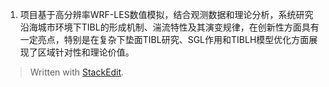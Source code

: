 1. 项目基于高分辨率WRF-LES数值模拟，结合观测数据和理论分析，系统研究沿海城市环境下TIBL的形成机制、湍流特性及其演变规律，在创新性方面具有一定亮点，特别是在复杂下垫面TIBL研究、SGL作用和TIBLH模型优化方面展现了区域针对性和理论价值。


> Written with [StackEdit](https://stackedit.io/).
<!--stackedit_data:
eyJoaXN0b3J5IjpbLTIxMTkzNTc0NThdfQ==
-->
